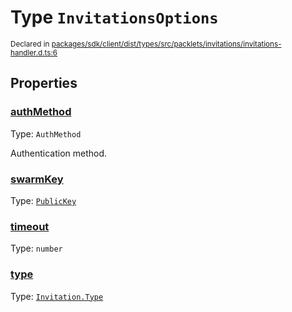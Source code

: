 # Type `InvitationsOptions`
<sub>Declared in [packages/sdk/client/dist/types/src/packlets/invitations/invitations-handler.d.ts:6]()</sub>





## Properties
### [authMethod]()
Type: <code>AuthMethod</code>

Authentication method.


### [swarmKey]()
Type: <code>[PublicKey](/api/@dxos/react-client/classes/PublicKey)</code>


### [timeout]()
Type: <code>number</code>


### [type]()
Type: <code>[Invitation.Type](/api/@dxos/react-client/enums#Type)</code>
